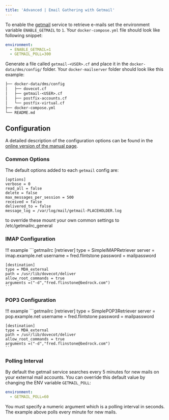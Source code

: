 ```yaml
---
title: 'Advanced | Email Gathering with Getmail'
---
```


To enable the [getmail][getmail-website] service to retrieve e-mails set the environment variable `ENABLE_GETMAIL` to `1`. Your `docker-compose.yml` file should look like following snippet:

```yaml
environment:
  - ENABLE_GETMAIL=1
  - GETMAIL_POLL=300
```

Generate a file called `getmail-<USER>.cf` and place it in the `docker-data/dms/config/` folder. Your `docker-mailserver` folder should look like this example:

```txt
├── docker-data/dms/config
│   ├── dovecot.cf
│   ├── getmail-<USER>.cf
│   ├── postfix-accounts.cf
│   └── postfix-virtual.cf
├── docker-compose.yml
└── README.md
```

## Configuration

A detailed description of the configuration options can be found in the [online version of the manual page][getmail-docs].

### Common Options

The default options added to each `getmail` config are:
```getmailrc
[options]
verbose = 0
read_all = false
delete = false
max_messages_per_session = 500
received = false
delivered_to = false
message_log = /var/log/mail/getmail-PLACEHOLDER.log
```

to override these mount your own common settings to /etc/getmailrc_general

### IMAP Configuration 

!!! example
    ```getmailrc
    [retriever]
    type = SimpleIMAPRetriever
    server = imap.example.net
    username = fred.flintstone
    password = mailpassword

    [destination]
    type = MDA_external
    path = /usr/lib/dovecot/deliver
    allow_root_commands = true
    arguments =("-d","fred.flinstone@bedrock.com")
    ```

### POP3 Configuration 

!!! example
    ```getmailrc
    [retriever]
    type = SimplePOP3Retriever
    server = pop.example.net
    username = fred.flintstone
    password = mailpassword

    [destination]
    type = MDA_external
    path = /usr/lib/dovecot/deliver
    allow_root_commands = true
    arguments =("-d","fred.flinstone@bedrock.com")
    ```

### Polling Interval

By default the getmail service searches every 5 minutes for new mails on your external mail accounts. You can override this default value by changing the ENV variable `GETMAIL_POLL`:

```yaml
environment:
  - GETMAIL_POLL=60
```

You must specify a numeric argument which is a polling interval in seconds. The example above polls every minute for new mails.

[getmail-website]: https://www.getmail.org
[getmail-docs]: https://getmail6.org/configuration.html
[getmail-gmail-xoauth]: https://www.bytereef.org/howto/oauth2/getmail.html
